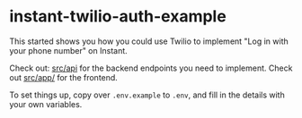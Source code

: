 # instant-twilio-auth-example

This started shows you how you could use Twilio to implement "Log in with your phone number" on Instant.

Check out: [src/api](/src/app/api/magic/) for the backend endpoints you need to implement. Check out [src/app/](/src/app/page.tsx) for the frontend.

To set things up, copy over `.env.example` to `.env`, and fill in the details with your own variables.
